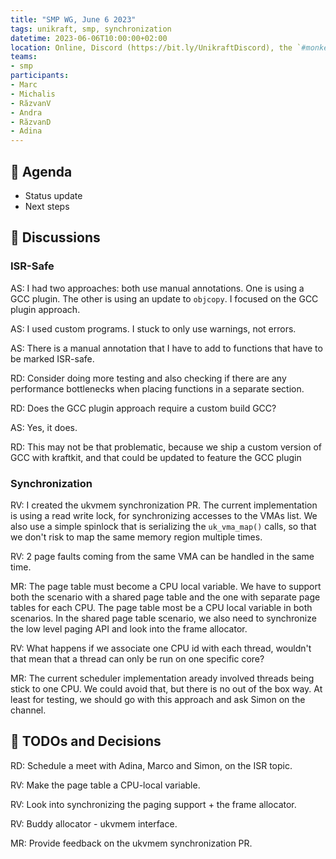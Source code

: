 ```yaml
---
title: "SMP WG, June 6 2023"
tags: unikraft, smp, synchronization
datetime: 2023-06-06T10:00:00+02:00
location: Online, Discord (https://bit.ly/UnikraftDiscord), the `#monkey-business` voice channel
teams:
- smp
participants:
- Marc
- Michalis
- RăzvanV
- Andra
- RăzvanD
- Adina
---
```


## :dart: Agenda

- Status update
- Next steps

## :closed_book: Discussions

### ISR-Safe

AS: I had two approaches: both use manual annotations.
One is using a GCC plugin.
The other is using an update to `objcopy`.
I focused on the GCC plugin approach.

AS: I used custom programs.
I stuck to only use warnings, not errors.

AS: There is a manual annotation that I have to add to functions that have to be marked ISR-safe.

RD: Consider doing more testing and also checking if there are any performance bottlenecks when placing functions in a separate section.

RD: Does the GCC plugin approach require a custom build GCC?

AS: Yes, it does.

RD: This may not be that problematic, because we ship a custom version of GCC with kraftkit, and that could be updated to feature the GCC plugin

### Synchronization

RV: I created the ukvmem synchronization PR.
The current implementation is using a read write lock, for synchronizing accesses to the VMAs list.
We also use a simple spinlock that is serializing the `uk_vma_map()` calls, so that we don't risk to map the same memory region multiple times.

RV: 2 page faults coming from the same VMA can be handled in the same time.

MR: The page table must become a CPU local variable.
We have to support both the scenario with a shared page table and the one with separate page tables for each CPU.
The page table most be a CPU local variable in both scenarios.
In the shared page table scenario, we also need to synchronize the low level paging API and look into the frame allocator.

RV: What happens if we associate one CPU id with each thread, wouldn't that mean that a thread can only be run on one specific core?

MR: The current scheduler implementation aready involved threads being stick to one CPU.
We could avoid that, but there is no out of the box way.
At least for testing, we should go with this approach and ask Simon on the channel.

## :wrench: TODOs and Decisions

RD: Schedule a meet with Adina, Marco and Simon, on the ISR topic.

RV: Make the page table a CPU-local variable.

RV: Look into synchronizing the paging support + the frame allocator.

RV: Buddy allocator - ukvmem interface.

MR: Provide feedback on the ukvmem synchronization PR.
